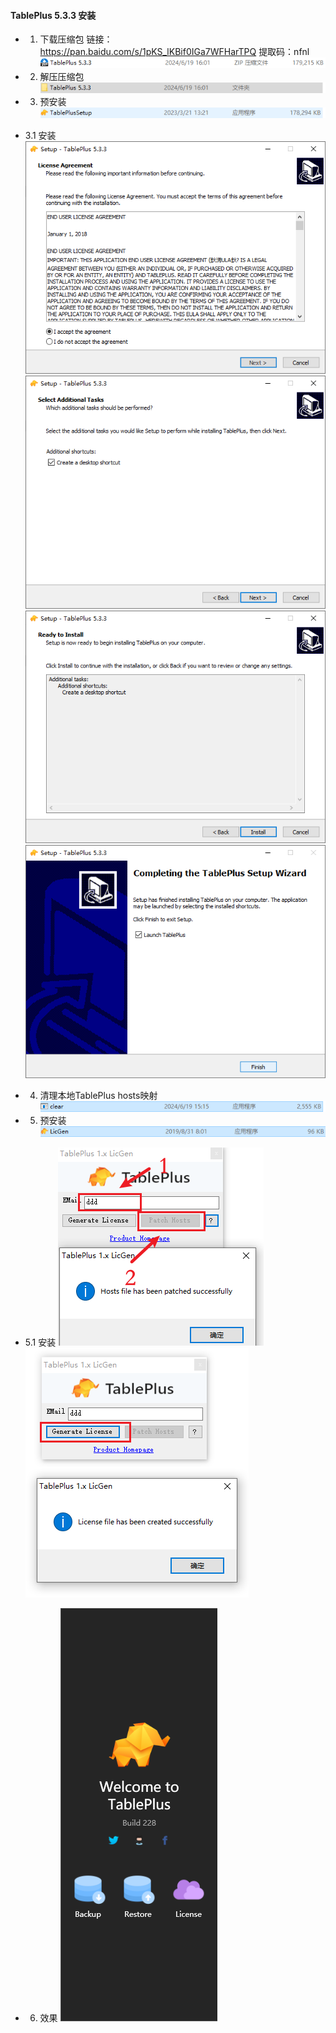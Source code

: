 #### TablePlus 5.3.3 安装

- 1. 下载压缩包
      链接：https://pan.baidu.com/s/1pKS_lKBif0IGa7WFHarTPQ 
提取码：nfnl
      ![img](./img/1.png)
- 2. 解压压缩包
      ![img](./img/2.png)
- 3. 预安装
     ![img](./img/3.png)
- 3.1 安装
     ![img](./img/4.png)
     ![img](./img/5.png)
     ![img](./img/6.png)
     ![img](./img/7.png)
- 4. 清理本地TablePlus hosts映射
     ![img](./img/8.png)

- 5. 预安装
    ![img](./img/8.1.png)
- 5.1 安装
    ![img](./img/9.png)
    ![img](./img/10.png)
- 6. 效果
    ![img](./img/11.png)
